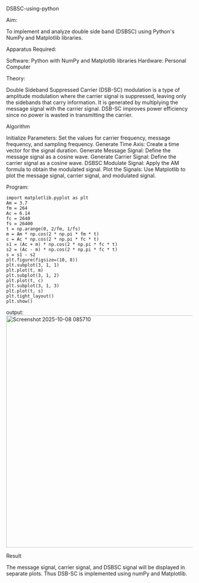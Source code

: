DSBSC-using-python

Aim:

To implement and analyze double side band (DSBSC) using Python's NumPy and Matplotlib libraries.

Apparatus Required:

Software: Python with NumPy and Matplotlib libraries Hardware: Personal Computer

Theory:

Double Sideband Suppressed Carrier (DSB-SC) modulation is a type of amplitude modulation where the carrier signal is suppressed, leaving only the sidebands that carry information. It is generated by multiplying the message signal with the carrier signal. DSB-SC improves power efficiency since no power is wasted in transmitting the carrier.

Algorithm

Initialize Parameters: Set the values for carrier frequency, message frequency, and sampling frequency.
Generate Time Axis: Create a time vector for the signal duration.
Generate Message Signal: Define the message signal as a cosine wave.
Generate Carrier Signal: Define the carrier signal as a cosine wave.
DSBSC Modulate Signal: Apply the AM formula to obtain the modulated signal.
Plot the Signals: Use Matplotlib to plot the message signal, carrier signal, and modulated signal.

Program:
```
import matplotlib.pyplot as plt
Am = 3.7
fm = 264
Ac = 6.14
fc = 2640
fs = 26400
t = np.arange(0, 2/fm, 1/fs)
m = Am * np.cos(2 * np.pi * fm * t)
c = Ac * np.cos(2 * np.pi * fc * t)
s1 = (Ac + m) * np.cos(2 * np.pi * fc * t)
s2 = (Ac - m) * np.cos(2 * np.pi * fc * t)
s = s1 - s2
plt.figure(figsize=(10, 8))
plt.subplot(3, 1, 1)
plt.plot(t, m)
plt.subplot(3, 1, 2)
plt.plot(t, c)
plt.subplot(3, 1, 3)
plt.plot(t, s)
plt.tight_layout()
plt.show()
```
output:
<img width="884" height="628" alt="Screenshot 2025-10-08 085710" src="https://github.com/user-attachments/assets/574e5848-8db3-4255-b905-08bca1db7131" />

Result

The message signal, carrier signal, and DSBSC signal will be displayed in separate plots. Thus DSB-SC is implemented using numPy and Matplotlib.
